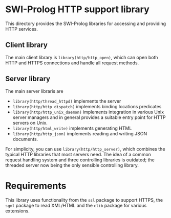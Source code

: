 # SWI-Prolog HTTP support library

This directory provides  the  SWI-Prolog   libraries  for  accessing and
providing HTTP services.

## Client library

The main client library is `library(http/http_open)`, which can open
both HTTP and HTTPS connections and handle all request methods.

## Server library

The main server libraris are

  - `library(http/thread_httpd)` implements the server
  - `library(http/http_dispatch)` implements binding locations
    predicates
  - `library(http/http_unix_daemon)` implements integration in various
    Unix server managers and in general provides a suitable entry point
    for HTTP servers on Unix.
  - `library(http/html_write)` implements generating HTML
  - `library(http/http_json)` implements reading and writing JSON documents.

For simplicity, you can use `library(http/http_server)`, which
combines the typical HTTP libraries that most servers need. The
idea of a common request handling system and three controlling
libraries is outdated; the threaded server now being the only sensible
controlling library.

# Requirements

This library uses functionality from the `ssl` package to support HTTPS,
the `sgml` package to read XML/HTML and   the `clib` package for various
extensions.
